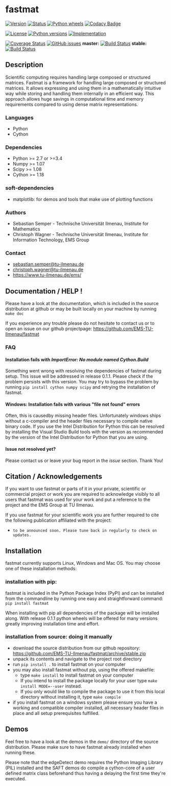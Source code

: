 # fastmat
[![Version](https://img.shields.io/pypi/v/fastmat.svg)](https://pypi.python.org/pypi/fastmat)
[![Status](https://img.shields.io/pypi/status/fastmat.svg)](https://pypi.python.org/pypi/fastmat)
[![Python wheels](https://img.shields.io/pypi/wheel/fastmat.svg)](https://pypi.python.org/pypi/fastmat)
[![Codacy Badge](https://api.codacy.com/project/badge/Grade/905be92699ae45b0a57ea9eff90605c6)](https://www.codacy.com/app/ChristophWWagner/fastmat?utm_source=github.com&amp;utm_medium=referral&amp;utm_content=ChristophWWagner/fastmat&amp;utm_campaign=Badge_Grade)

[![License](https://img.shields.io/pypi/l/fastmat.svg)](https://pypi.python.org/pypi/fastmat)
[![Python versions](https://img.shields.io/pypi/pyversions/fastmat.svg)](https://pypi.python.org/pypi/fastmat)
[![Implementation](https://img.shields.io/pypi/implementation/fastmat.svg)](https://pypi.python.org/pypi/fastmat)

[![Coverage Status](https://coveralls.io/repos/github/ChristophWWagner/fastmat/badge.svg?branch=master)](https://coveralls.io/github/ChristophWWagner/fastmat?branch=master) 
[![GitHub issues](https://img.shields.io/github/issues/EMS-TU-Ilmenau/fastmat.svg)](https://github.com/EMS-TU-Ilmenau/fastmat/issues)
**master:** [![Build Status](https://www.travis-ci.org/ChristophWWagner/fastmat.svg?branch=stable)](https://www.travis-ci.org/ChristophWWagner/fastmat) **stable:** [![Build Status](https://www.travis-ci.org/ChristophWWagner/fastmat.svg?branch=master)](https://www.travis-ci.org/ChristophWWagner/fastmat)

## Description
Scientific computing requires handling large composed or structured matrices.
Fastmat is a framework for handling large composed or structured matrices.
It allows expressing and using them in a mathematically intuitive way while
storing and handling them internally in an efficient way. This approach allows
huge savings in computational time and memory requirements compared to using
dense matrix representations.

### Languages
- Python
- Cython

### Dependencies
- Python >= 2.7 or >=3.4
- Numpy >= 1.07
- Scipy >= 1.08
- Cython >= 1.18

### soft-dependencies
- matplotlib: for demos and tools that make use of plotting functions

### Authors
- Sebastian Semper - Technische Universität Ilmenau, Institute for Mathematics
- Christoph Wagner - Technische Universität Ilmenau,
                     Institute for Information Technology, EMS Group

### Contact
- sebastian.semper@tu-ilmenau.de
- christoph.wagner@tu-ilmenau.de
- https://www.tu-ilmenau.de/ems/

## Documentation / HELP !
Please have a look at the documentation, which is included in the source
distribution at github or may be built locally on your machine by running
    `make doc`

If you experience any trouble please do not hesitate to contact us or to open
an issue on our github projectpage: https://github.com/EMS-TU-Ilmenau/fastmat

### FAQ

#### Installation fails with *ImportError: No module named Cython.Build*
Something went wrong with resolving the dependencies of fastmat during setup.
This issue will be addressed in release 0.1.1. Please check if the problem
persists with this version. You may try to bypass the problem by running
    `pip install cython numpy scipy`
and retrying the installation of fastmat.

#### Windows: Installation fails with various "file not found" errors
Often, this is causedby missing header files. Unfortunately windows ships
without a c-compiler and the header files necessary to compile native binary
code. If you use the Intel Distribution for Python this can be resolved by
installing the Visual Studio Build tools with the version as recommended by
the version of the Intel Distribution for Python that you are using.

#### Issue not resolved yet?
Please contact us or leave your bug report in the *issue* section. Thank You!


## Citation / Acknowledgements
If you want to use fastmat or parts of it in your private, scientific or
commercial project or work you are required to acknowledge visibly to all users
that fastmat was used for your work and put a reference to the project and the
EMS Group at TU Ilmenau.

If you use fastmat for your scientific work you are further required to cite
the following publication affiliated with the project:
- `to be announced soon. Please tune back in regularly to check on updates.`

## Installation
fastmat currently supports Linux, Windows and Mac OS. You may choose one of
these installation methods:

### installation with pip:

fastmat is included in the Python Package Index (PyPI) and can be installed
from the commandline by running one easy and straightforward command:
    `pip install fastmat`

When installing with pip all dependencies of the package will be installed
along. With release 0.1.1 python wheels will be offered for many versions
greatly improving installation time and effort.

### installation from source: doing it manually
- download the source distribution from our github repository:
    https://github.com/EMS-TU-Ilmenau/fastmat/archive/stable.zip
- unpack its contents and navigate to the project root directory
- run `pip install .` to install fastmat on your computer
- you may also install fastmat without pip, using the offered makefile:
    * type `make install` to install fastmat on your computer
    * If you intend to install the package locally for your user type
      `make install MODE=--user` instead.
    * If you only would like to compile the package to use it from this local
      directory without installing it, type `make compile`
- if you install fastmat on a windows system please ensure you have a working
  and compatible compiler installed, all necessary header files in place and
  all setup prerequisites fulfilled.

## Demos
Feel free to have a look at the demos in the `demo/` directory of the source
distribution. Please make sure to have fastmat already installed when running
these.

Please note that the edgeDetect demo requires the Python Imaging Library (PIL)
installed and the SAFT demos do compile a cython-core of a user defined matrix
class beforehand thus having a delaying the first time they're executed.
